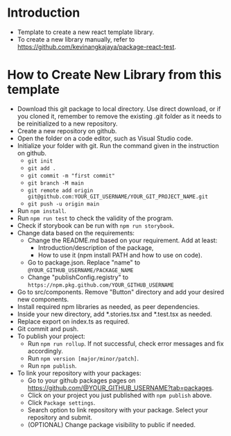 # Introduction
- Template to create a new react template library.
- To create a new library manually, refer to https://github.com/kevinangkajaya/package-react-test.

# How to Create New Library from this template
- Download this git package to local directory. Use direct download, or if you cloned it, remember to remove the existing .git folder as it needs to be reinitialized to a new repository.
- Create a new repository on github.
- Open the folder on a code editor, such as Visual Studio code.
- Initialize your folder with git. Run the command given in the instruction on github.
    - `git init`
    - `git add .`
    - `git commit -m "first commit"`
    - `git branch -M main`
    - `git remote add origin git@github.com:YOUR_GIT_USERNAME/YOUR_GIT_PROJECT_NAME.git`
    - `git push -u origin main`
- Run `npm install`.
- Run `npm run test` to check the validity of the program.
- Check if storybook can be run with `npm run storybook`.
- Change data based on the requirements:
    - Change the README.md based on your requirement. Add at least:
        - Introduction/description of the package,
        - How to use it (npm install PATH and how to use on code).
    - Go to package.json. Replace "name" to `@YOUR_GITHUB_USERNAME/PACKAGE_NAME`
    - Change "publishConfig.registry" to `https://npm.pkg.github.com/YOUR_GITHUB_USERNAME`
- Go to src/components. Remove "Button" directory and add your desired new components. 
- Install required npm libraries as needed, as peer dependencies.
- Inside your new directory, add *.stories.tsx and *.test.tsx as needed.
- Replace export on index.ts as required.
- Git commit and push.
- To publish your project:
    - Run `npm run rollup`. If not successful, check error messages and fix accordingly.
    - Run `npm version [major/minor/patch]`.
    - Run `npm publish`.
- To link your repository with your packages:
    - Go to your github packages pages on https://github.com/@YOUR_GITHUB_USERNAME?tab=packages.
    - Click on your project you just published with `npm publish` above.
    - Click `Package settings`.
    - Search option to link repository with your package. Select your repository and submit.
    - (OPTIONAL) Change package visibility to public if needed.
